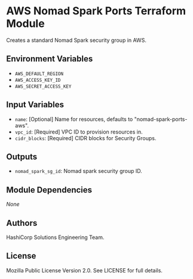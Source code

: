 # AWS Nomad Spark Ports Terraform Module

Creates a standard Nomad Spark security group in AWS.

## Environment Variables

- `AWS_DEFAULT_REGION`
- `AWS_ACCESS_KEY_ID`
- `AWS_SECRET_ACCESS_KEY`

## Input Variables

- `name`: [Optional] Name for resources, defaults to "nomad-spark-ports-aws".
- `vpc_id`: [Required] VPC ID to provision resources in.
- `cidr_blocks`: [Required] CIDR blocks for Security Groups.

## Outputs

- `nomad_spark_sg_id`: Nomad spark security group ID.

## Module Dependencies

_None_

## Authors

HashiCorp Solutions Engineering Team.

## License

Mozilla Public License Version 2.0. See LICENSE for full details.
